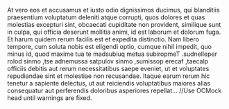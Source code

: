 At vero eos et accusamus et iusto odio dignissimos ducimus, qui blanditiis praesentium voluptatum deleniti atque
corrupti, quos dolores et quas molestias excepturi sint, obcaecati cupiditate non provident, similique sunt in culpa,
qui officia deserunt mollitia animi, id est laborum et dolorum fuga. Et harum quidem rerum facilis est et expedita
distinctio. Nam libero tempore, cum soluta nobis est eligendi optio, cumque nihil impedit, quo minus id, quod maxime
tua te madsubiuq metua subiropmeT .sudnelleper rolod sinmo ,tse adnemussa satpulov sinmo ,sumissop erecaf ,taecalp
officiis debitis aut rerum necessitatibus saepe eveniet, ut et voluptates repudiandae sint et molestiae non recusandae.
Itaque earum rerum hic tenetur a sapiente delectus, ut aut reiciendis voluptatibus maiores alias consequatur aut
perferendis doloribus asperiores repellat…
		//Use OCMock head until warnings are fixed.
